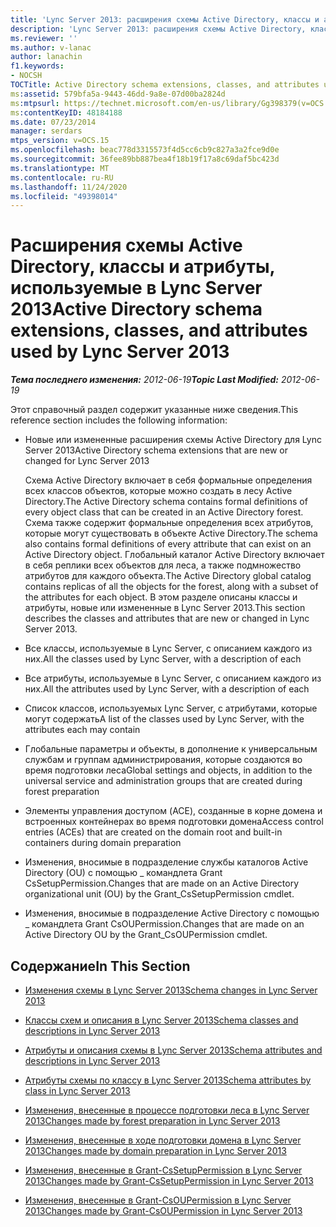 ```yaml
---
title: 'Lync Server 2013: расширения схемы Active Directory, классы и атрибуты, используемые в Lync Server'
description: 'Lync Server 2013: расширения схемы Active Directory, классы и атрибуты, используемые в Lync Server.'
ms.reviewer: ''
ms.author: v-lanac
author: lanachin
f1.keywords:
- NOCSH
TOCTitle: Active Directory schema extensions, classes, and attributes used by Lync Server 2013
ms:assetid: 579bfa5a-9443-46dd-9a8e-07d00ba2824d
ms:mtpsurl: https://technet.microsoft.com/en-us/library/Gg398379(v=OCS.15)
ms:contentKeyID: 48184188
ms.date: 07/23/2014
manager: serdars
mtps_version: v=OCS.15
ms.openlocfilehash: beac778d3315573f4d5cc6cb9c827a3a2fce9d0e
ms.sourcegitcommit: 36fee89bb887bea4f18b19f17a8c69daf5bc423d
ms.translationtype: MT
ms.contentlocale: ru-RU
ms.lasthandoff: 11/24/2020
ms.locfileid: "49398014"
---
```

# <a name="active-directory-schema-extensions-classes-and-attributes-used-by-lync-server-2013"></a><span data-ttu-id="63c8a-103">Расширения схемы Active Directory, классы и атрибуты, используемые в Lync Server 2013</span><span class="sxs-lookup"><span data-stu-id="63c8a-103">Active Directory schema extensions, classes, and attributes used by Lync Server 2013</span></span>

<div data-xmlns="http://www.w3.org/1999/xhtml">

<div class="topic" data-xmlns="http://www.w3.org/1999/xhtml" data-msxsl="urn:schemas-microsoft-com:xslt" data-cs="https://msdn.microsoft.com/">

<div data-asp="https://msdn2.microsoft.com/asp">



</div>

<div id="mainSection">

<div id="mainBody"><span data-ttu-id="63c8a-104">

<span> </span></span><span class="sxs-lookup"><span data-stu-id="63c8a-104">

<span> </span></span></span>

<span data-ttu-id="63c8a-105">_**Тема последнего изменения:** 2012-06-19_</span><span class="sxs-lookup"><span data-stu-id="63c8a-105">_**Topic Last Modified:** 2012-06-19_</span></span>

<span data-ttu-id="63c8a-106">Этот справочный раздел содержит указанные ниже сведения.</span><span class="sxs-lookup"><span data-stu-id="63c8a-106">This reference section includes the following information:</span></span>

  - <span data-ttu-id="63c8a-107">Новые или измененные расширения схемы Active Directory для Lync Server 2013</span><span class="sxs-lookup"><span data-stu-id="63c8a-107">Active Directory schema extensions that are new or changed for Lync Server 2013</span></span>
    
    <span data-ttu-id="63c8a-108">Схема Active Directory включает в себя формальные определения всех классов объектов, которые можно создать в лесу Active Directory.</span><span class="sxs-lookup"><span data-stu-id="63c8a-108">The Active Directory schema contains formal definitions of every object class that can be created in an Active Directory forest.</span></span> <span data-ttu-id="63c8a-109">Схема также содержит формальные определения всех атрибутов, которые могут существовать в объекте Active Directory.</span><span class="sxs-lookup"><span data-stu-id="63c8a-109">The schema also contains formal definitions of every attribute that can exist on an Active Directory object.</span></span> <span data-ttu-id="63c8a-110">Глобальный каталог Active Directory включает в себя реплики всех объектов для леса, а также подмножество атрибутов для каждого объекта.</span><span class="sxs-lookup"><span data-stu-id="63c8a-110">The Active Directory global catalog contains replicas of all the objects for the forest, along with a subset of the attributes for each object.</span></span> <span data-ttu-id="63c8a-111">В этом разделе описаны классы и атрибуты, новые или измененные в Lync Server 2013.</span><span class="sxs-lookup"><span data-stu-id="63c8a-111">This section describes the classes and attributes that are new or changed in Lync Server 2013.</span></span>

  - <span data-ttu-id="63c8a-112">Все классы, используемые в Lync Server, с описанием каждого из них.</span><span class="sxs-lookup"><span data-stu-id="63c8a-112">All the classes used by Lync Server, with a description of each</span></span>

  - <span data-ttu-id="63c8a-113">Все атрибуты, используемые в Lync Server, с описанием каждого из них.</span><span class="sxs-lookup"><span data-stu-id="63c8a-113">All the attributes used by Lync Server, with a description of each</span></span>

  - <span data-ttu-id="63c8a-114">Список классов, используемых Lync Server, с атрибутами, которые могут содержать</span><span class="sxs-lookup"><span data-stu-id="63c8a-114">A list of the classes used by Lync Server, with the attributes each may contain</span></span>

  - <span data-ttu-id="63c8a-115">Глобальные параметры и объекты, в дополнение к универсальным службам и группам администрирования, которые создаются во время подготовки леса</span><span class="sxs-lookup"><span data-stu-id="63c8a-115">Global settings and objects, in addition to the universal service and administration groups that are created during forest preparation</span></span>

  - <span data-ttu-id="63c8a-116">Элементы управления доступом (ACE), созданные в корне домена и встроенных контейнерах во время подготовки домена</span><span class="sxs-lookup"><span data-stu-id="63c8a-116">Access control entries (ACEs) that are created on the domain root and built-in containers during domain preparation</span></span>

  - <span data-ttu-id="63c8a-117">Изменения, вносимые в подразделение службы каталогов Active Directory (OU) с помощью \_ командлета Grant CsSetupPermission.</span><span class="sxs-lookup"><span data-stu-id="63c8a-117">Changes that are made on an Active Directory organizational unit (OU) by the Grant\_CsSetupPermission cmdlet.</span></span>

  - <span data-ttu-id="63c8a-118">Изменения, вносимые в подразделение Active Directory с помощью \_ командлета Grant CsOUPermission.</span><span class="sxs-lookup"><span data-stu-id="63c8a-118">Changes that are made on an Active Directory OU by the Grant\_CsOUPermission cmdlet.</span></span>

<div>

## <a name="in-this-section"></a><span data-ttu-id="63c8a-119">Содержание</span><span class="sxs-lookup"><span data-stu-id="63c8a-119">In This Section</span></span>

  - [<span data-ttu-id="63c8a-120">Изменения схемы в Lync Server 2013</span><span class="sxs-lookup"><span data-stu-id="63c8a-120">Schema changes in Lync Server 2013</span></span>](lync-server-2013-schema-changes-in-lync-server-2013.md)

  - [<span data-ttu-id="63c8a-121">Классы схем и описания в Lync Server 2013</span><span class="sxs-lookup"><span data-stu-id="63c8a-121">Schema classes and descriptions in Lync Server 2013</span></span>](lync-server-2013-schema-classes-and-descriptions.md)

  - [<span data-ttu-id="63c8a-122">Атрибуты и описания схемы в Lync Server 2013</span><span class="sxs-lookup"><span data-stu-id="63c8a-122">Schema attributes and descriptions in Lync Server 2013</span></span>](lync-server-2013-schema-attributes-and-descriptions.md)

  - [<span data-ttu-id="63c8a-123">Атрибуты схемы по классу в Lync Server 2013</span><span class="sxs-lookup"><span data-stu-id="63c8a-123">Schema attributes by class in Lync Server 2013</span></span>](lync-server-2013-schema-attributes-by-class.md)

  - [<span data-ttu-id="63c8a-124">Изменения, внесенные в процессе подготовки леса в Lync Server 2013</span><span class="sxs-lookup"><span data-stu-id="63c8a-124">Changes made by forest preparation in Lync Server 2013</span></span>](lync-server-2013-changes-made-by-forest-preparation.md)

  - [<span data-ttu-id="63c8a-125">Изменения, внесенные в ходе подготовки домена в Lync Server 2013</span><span class="sxs-lookup"><span data-stu-id="63c8a-125">Changes made by domain preparation in Lync Server 2013</span></span>](lync-server-2013-changes-made-by-domain-preparation.md)

  - [<span data-ttu-id="63c8a-126">Изменения, внесенные в Grant-CsSetupPermission в Lync Server 2013</span><span class="sxs-lookup"><span data-stu-id="63c8a-126">Changes made by Grant-CsSetupPermission in Lync Server 2013</span></span>](lync-server-2013-changes-made-by-https://docs.microsoft.com/powershell/module/skype/Grant-CsSetupPermission)

  - [<span data-ttu-id="63c8a-127">Изменения, внесенные в Grant-CsOUPermission в Lync Server 2013</span><span class="sxs-lookup"><span data-stu-id="63c8a-127">Changes made by Grant-CsOUPermission in Lync Server 2013</span></span>](lync-server-2013-changes-made-by-https://docs.microsoft.com/powershell/module/skype/Grant-CsOUPermission)

<span data-ttu-id="63c8a-128"></div>

</div>

<span> </span>

</div>

</div>

</span><span class="sxs-lookup"><span data-stu-id="63c8a-128"></div>

</div>

<span> </span>

</div>

</div>

</span></span></div>

